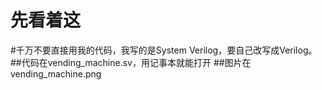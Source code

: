 # 先看着这

#千万不要直接用我的代码，我写的是System Verilog，要自己改写成Verilog。
##代码在vending_machine.sv，用记事本就能打开
##图片在vending_machine.png

